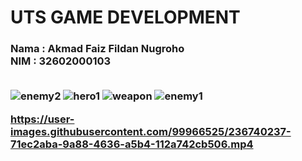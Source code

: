 <h1> UTS GAME DEVELOPMENT

<h3>
Nama    : Akmad Faiz Fildan Nugroho<br>
NIM     : 32602000103<br><br>
  

![enemy2](https://user-images.githubusercontent.com/99966525/236740194-3f18e3f5-99ee-4486-b09b-3d7238cc14b4.png)
![hero1](https://user-images.githubusercontent.com/99966525/236740196-98148a2a-48ad-49be-9395-4a7166b6a943.png)
![weapon](https://user-images.githubusercontent.com/99966525/236740198-60f5fb02-5a5b-4e37-abe4-bd6b619aaa3c.png)
![enemy1](https://user-images.githubusercontent.com/99966525/236740199-2ff0a473-bd75-477a-9633-a476481db7b7.png)

https://user-images.githubusercontent.com/99966525/236740237-71ec2aba-9a88-4636-a5b4-112a742cb506.mp4

